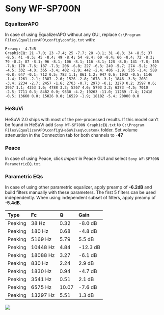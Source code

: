 # Sony WF-SP700N

### EqualizerAPO
In case of using EqualizerAPO without any GUI, replace `C:\Program Files\EqualizerAPO\config\config.txt`
with:
```
Preamp: -4.7dB
GraphicEQ: 21 -7.0; 23 -7.4; 25 -7.7; 28 -8.1; 31 -8.3; 34 -8.5; 37 -8.5; 41 -8.5; 45 -8.4; 49 -8.4; 54 -8.4; 60 -8.4; 66 -8.4; 72 -8.3; 79 -8.2; 87 -8.1; 96 -8.1; 106 -8.1; 116 -8.1; 128 -8.0; 141 -7.8; 155 -7.8; 170 -7.6; 187 -7.3; 206 -6.8; 227 -6.3; 249 -5.7; 274 -5.1; 302 -4.5; 332 -4.0; 365 -3.4; 402 -2.9; 442 -2.4; 486 -1.9; 535 -1.4; 588 -0.8; 647 -0.1; 712 0.5; 783 1.1; 861 1.2; 947 0.6; 1042 -0.5; 1146 -1.4; 1261 -2.1; 1387 -2.6; 1526 -2.8; 1678 -3.1; 1846 -3.3; 2031 -3.4; 2234 -2.7; 2457 -1.6; 2703 -0.7; 2973 -0.1; 3270 0.2; 3597 0.6; 3957 1.1; 4353 1.6; 4788 3.2; 5267 4.6; 5793 3.2; 6373 -4.5; 7010 -2.5; 7711 0.3; 8482 0.0; 9330 -4.2; 10263 -11.0; 11289 -7.4; 12418 -0.5; 13660 0.0; 15026 0.0; 16529 -1.9; 18182 -5.4; 20000 0.0
```

### HeSuVi
HeSuVi 2.0 ships with most of the pre-processed results. If this model can't be found in HeSuVi add
`Sony WF-SP700N GraphicEQ.txt` to `C:\Program Files\EqualizerAPO\config\HeSuVi\eq\custom\` folder.
Set volume attenuation in the Connection tab for both channels to **-47**

### Peace
In case of using Peace, click *Import* in Peace GUI and select `Sony WF-SP700N ParametricEQ.txt`.

### Parametric EQs
In case of using other parametric equalizer, apply preamp of **-6.2dB** and build filters manually
with these parameters. The first 5 filters can be used independently.
When using independent subset of filters, apply preamp of **-5.4dB**.

| Type    | Fc       |     Q | Gain     |
|:--------|:---------|:------|:---------|
| Peaking | 38 Hz    |  0.32 | -8.0 dB  |
| Peaking | 180 Hz   |  0.68 | -4.8 dB  |
| Peaking | 5169 Hz  |  5.79 | 5.5 dB   |
| Peaking | 10448 Hz |  4.84 | -12.3 dB |
| Peaking | 18088 Hz |  3.27 | -6.1 dB  |
| Peaking | 830 Hz   |  2.24 | 2.9 dB   |
| Peaking | 1830 Hz  |  0.94 | -4.7 dB  |
| Peaking | 3541 Hz  |  0.51 | 2.1 dB   |
| Peaking | 6575 Hz  | 10.07 | -7.6 dB  |
| Peaking | 13297 Hz |  5.51 | 1.3 dB   |

![](https://raw.githubusercontent.com/jaakkopasanen/AutoEq/master/results/rtings/rtings/Sony%20WF-SP700N/Sony%20WF-SP700N.png)